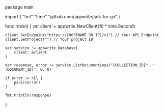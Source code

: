 package main

import (
    "fmt"
    "time"
    "github.com/appwrite/sdk-for-go"
)

func main() {
    var client := appwrite.NewClient(10 * time.Second)

    client.SetEndpoint("https://[HOSTNAME_OR_IP]/v1") // Your API Endpoint
    client.SetProject("") // Your project ID

    var service := appwrite.Database{
        client: &client
    }

    var response, error := service.ListDocumentLogs("[COLLECTION_ID]", "[DOCUMENT_ID]", 0, 0)

    if error != nil {
        panic(error)
    }

    fmt.Println(response)
}
